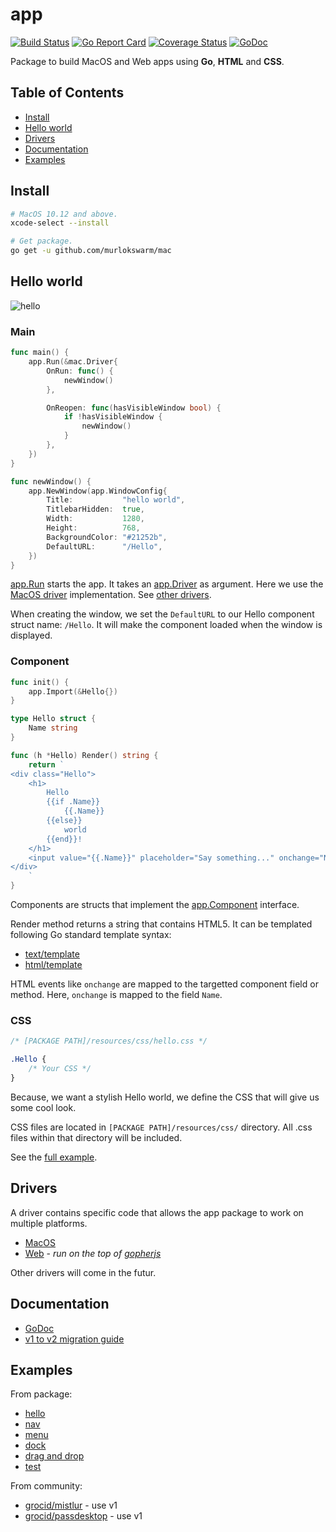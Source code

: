 # app
[![Build Status](https://travis-ci.org/murlokswarm/app.svg?branch=master)](https://travis-ci.org/murlokswarm/app)
[![Go Report Card](https://goreportcard.com/badge/github.com/murlokswarm/app)](https://goreportcard.com/report/github.com/murlokswarm/app)
[![Coverage Status](https://coveralls.io/repos/github/murlokswarm/app/badge.svg?branch=master)](https://coveralls.io/github/murlokswarm/app?branch=master)
[![GoDoc](https://godoc.org/github.com/murlokswarm/app?status.svg)](https://godoc.org/github.com/murlokswarm/app)

Package to build MacOS and Web apps using **Go**, **HTML** and **CSS**.

## Table of Contents
- [Install](#install)
- [Hello world](#hello)
- [Drivers](#drivers)
- [Documentation](#doc)
- [Examples](#examples)

<a name="install"></a>

## Install

```bash
# MacOS 10.12 and above.
xcode-select --install
```

```bash
# Get package.
go get -u github.com/murlokswarm/mac
```

<a name="hello"></a>

## Hello world

![hello](https://github.com/murlokswarm/app/wiki/assets/hello.gif)

### Main
```go
func main() {
	app.Run(&mac.Driver{
		OnRun: func() {
			newWindow()
		},

		OnReopen: func(hasVisibleWindow bool) {
			if !hasVisibleWindow {
				newWindow()
			}
		},
	})
}

func newWindow() {
	app.NewWindow(app.WindowConfig{
		Title:           "hello world",
		TitlebarHidden:  true,
		Width:           1280,
		Height:          768,
		BackgroundColor: "#21252b",
		DefaultURL:      "/Hello",
	})
}
```

[app.Run](https://godoc.org/github.com/murlokswarm/app#Run) starts the app. 
It takes an 
[app.Driver](https://godoc.org/github.com/murlokswarm/app#Driver) as argument. 
Here we use the
[MacOS driver](https://godoc.org/github.com/murlokswarm/app/drivers/mac#Driver) 
implementation.
See [other drivers](#drivers).

When creating the window, we set the ```DefaultURL``` to our Hello component 
struct name: ```/Hello```.
It will make the component loaded when the window is displayed.

### Component
```go
func init() {
	app.Import(&Hello{})
}

type Hello struct {
	Name string
}

func (h *Hello) Render() string {
	return `
<div class="Hello">
	<h1>
		Hello
		{{if .Name}}
			{{.Name}}
		{{else}}
			world
		{{end}}!
	</h1>
	<input value="{{.Name}}" placeholder="Say something..." onchange="Name" autofocus>
</div>
	`
}
```
Components are structs that implement the 
[app.Component](https://godoc.org/github.com/murlokswarm/app#Component) 
interface.

Render method returns a string that contains HTML5.
It can be templated following Go standard template syntax:
- [text/template](https://golang.org/pkg/text/template/)
- [html/template](https://golang.org/pkg/html/template/)

HTML events like ```onchange``` are mapped to the targetted component 
field or method.
Here, ```onchange``` is mapped to the field ```Name```.

### CSS

```css
/* [PACKAGE PATH]/resources/css/hello.css */

.Hello {
    /* Your CSS */
}
```

Because, we want a stylish Hello world, we define the CSS that will give us some 
cool look.


CSS files are located in ```[PACKAGE PATH]/resources/css/``` directory.
All .css files within that directory will be included.

See the 
[full example](https://github.com/murlokswarm/app/tree/master/examples/hello).

<a name="drivers"></a>

## Drivers
A driver contains specific code that allows the app package to work on multiple 
platforms.

- [MacOS](https://godoc.org/github.com/murlokswarm/app/drivers/mac)
- [Web](https://godoc.org/github.com/murlokswarm/app/drivers/web) - *run on the top of [gopherjs](https://github.com/gopherjs/gopherjs)*

Other drivers will come in the futur.

<a name="doc"></a>

## Documentation
- [GoDoc](https://godoc.org/github.com/murlokswarm/app)
- [v1 to v2 migration guide](https://github.com/murlokswarm/app/wiki/V1ToV2)

<a name="examples"></a>

## Examples
From package:
- [hello](https://github.com/murlokswarm/app/tree/master/examples/hello)
- [nav](https://github.com/murlokswarm/app/tree/master/examples/nav)
- [menu](https://github.com/murlokswarm/app/tree/master/examples/menu)
- [dock](https://github.com/murlokswarm/app/tree/master/examples/dock)
- [drag and drop](https://github.com/murlokswarm/app/tree/master/examples/dragdrop)
- [test](https://github.com/murlokswarm/app/tree/master/examples/test)

From community:
- [grocid/mistlur](https://github.com/grocid/mistlur) - use v1
- [grocid/passdesktop](https://github.com/grocid/passdesktop) - use v1

